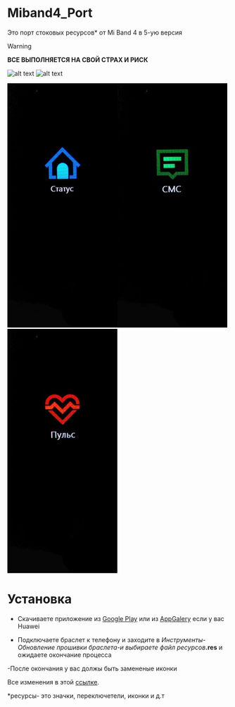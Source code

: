 # Miband4_Port
Это порт стоковых ресурсов* от Mi Band 4 в 5-ую версия

>[!WARNING]
>**ВСЕ ВЫПОЛНЯЕТСЯ НА СВОЙ СТРАХ И РИСК**

![alt text](https://img.shields.io/badge/release-0.2-green)
![alt text](https://img.shields.io/badge/ONLY-MIBAND%205-red)

![alt text](https://github.com/luckusmi/Miband4_Port/blob/Main/Photos/20230824_111252.jpg)![alt text](https://github.com/luckusmi/Miband4_Port/blob/Main/Photos/20230824_111302.jpg)![alt text](https://github.com/luckusmi/Miband4_Port/blob/Main/Photos/20230824_111258.jpg)

# Установка

- Скачиваете приложение из [Google Play](https://play.google.com/store/apps/details?id=com.mc.miband1) или из [AppGalery](https://appgallery.huawei.com/app/C105746385?sharePrepath=ag&locale=ru_RU&source=appshare&subsource=C105746385&shareTo=com.google.android.gm&shareFrom=appmarket&shareIds=70385539f32142af851f20bafb9016e8_com.google.android.gm&callType=SHARE%25A0) если у вас Huawei

- Подключаете браслет к телефону и заходите в _Инструменты-Обновление прошивки браслета-и выбираете файл ресурсов_**.res** и ожидаете окончание процесса

-После окончания у вас должы быть замененые иконки


Все изменения в этой [ссылке](https://github.com/luckusmi/Miband4_Port/blob/Main/Edit.md).


*ресурсы- это значки, переключетели, иконки и д.т


